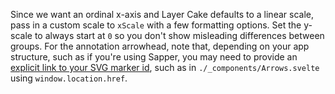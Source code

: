 Since we want an ordinal x-axis and Layer Cake defaults to a linear scale, pass in a custom scale to `xScale` with a few formatting options. Set the y-scale to always start at `0` so you don't show misleading differences between groups. For the annotation arrowhead, note that, depending on your app structure, such as if you're using Sapper, you may need to provide an [explicit link to your SVG marker id](https://github.com/sveltejs/svelte/issues/3450), such as in `./_components/Arrows.svelte` using `window.location.href`.
